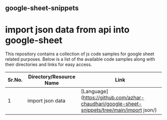 ## google-sheet-snippets

# import json data from api into google-sheet 


This repository contains a collection of js code samples for google sheet related purposes. 
Below is a list of the available code samples along with their directories and links for easy access.

|Sr.No. | Directory/Resource Name | Link |
|-------|-------------------|------|
|1 | import json data        | [Language](https://github.com/azhar-chaudhari/google-sheet-snippets/tree/main/import json/) |
